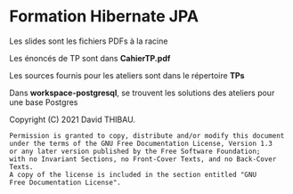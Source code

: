# Formation Hibernate JPA 

Les slides sont les fichiers PDFs à la racine

Les énoncés de TP sont dans <b>CahierTP.pdf</b>

Les sources fournis pour les ateliers sont dans le répertoire <b>TPs</b>

Dans <b>workspace-postgresql</b>, se trouvent les solutions des ateliers pour une base Postgres





Copyright (C)  2021  David THIBAU.

    Permission is granted to copy, distribute and/or modify this document
    under the terms of the GNU Free Documentation License, Version 1.3
    or any later version published by the Free Software Foundation;
    with no Invariant Sections, no Front-Cover Texts, and no Back-Cover Texts.
    A copy of the license is included in the section entitled "GNU
    Free Documentation License".

